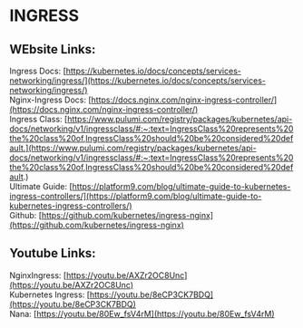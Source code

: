 # INGRESS
## WEbsite Links:
Ingress Docs: [https://kubernetes.io/docs/concepts/services-networking/ingress/](https://kubernetes.io/docs/concepts/services-networking/ingress/)  
Nginx-Ingress Docs: [https://docs.nginx.com/nginx-ingress-controller/](https://docs.nginx.com/nginx-ingress-controller/)  
Ingress Class: [https://www.pulumi.com/registry/packages/kubernetes/api-docs/networking/v1/ingressclass/#:~:text=IngressClass%20represents%20the%20class%20of,IngressClass%20should%20be%20considered%20default.](https://www.pulumi.com/registry/packages/kubernetes/api-docs/networking/v1/ingressclass/#:~:text=IngressClass%20represents%20the%20class%20of,IngressClass%20should%20be%20considered%20default.)  
Ultimate Guide: [https://platform9.com/blog/ultimate-guide-to-kubernetes-ingress-controllers/](https://platform9.com/blog/ultimate-guide-to-kubernetes-ingress-controllers/)  
Github: [https://github.com/kubernetes/ingress-nginx](https://github.com/kubernetes/ingress-nginx)  

## Youtube Links:
NginxIngress: [https://youtu.be/AXZr2OC8Unc](https://youtu.be/AXZr2OC8Unc)  
Kubernetes Ingress: [https://youtu.be/8eCP3CK7BDQ](https://youtu.be/8eCP3CK7BDQ)  
Nana: [https://youtu.be/80Ew_fsV4rM](https://youtu.be/80Ew_fsV4rM)
